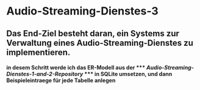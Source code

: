 # Audio-Streaming-Dienstes-3
## Das End-Ziel besteht daran, ein Systems zur Verwaltung eines Audio-Streaming-Dienstes zu implementieren.

#### in desem Schritt werde ich das ER-Modell aus der *** ***Audio-Streaming-Dienstes-1-and-2-Repository*** *** in SQLite umsetzen, und dann Beispieleintraege für jede Tabelle anlegen
